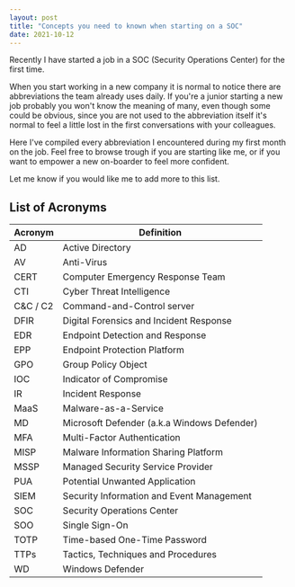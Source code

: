 ```yaml
---
layout: post
title: "Concepts you need to known when starting on a SOC"
date: 2021-10-12
---
```


Recently I have started a job in a SOC (Security Operations Center) for the first time.

When you start working in a new company it is normal to notice there are abbreviations the team already uses daily. If you're a junior starting a new job probably you won't know the meaning of many, even though some could be obvious, since you are not used to the abbreviation itself it's normal to feel a little lost in the first conversations with your colleagues.

Here I've compiled every abbreviation I encountered during my first month on the job. Feel free to browse trough if you are starting like me, or if you want to empower a new on-boarder to feel more confident.

Let me know if you would like me to add more to this list.



## List of Acronyms

| Acronym  | Definition                                |
| -------- | ----------------------------------------- |
| AD       | Active Directory                          |
| AV       | Anti-Virus                                |
| CERT     | Computer Emergency Response Team          |
| CTI      | Cyber Threat Intelligence                 |
| C&C / C2 | Command-and-Control server                |
| DFIR     | Digital Forensics and Incident Response   |
| EDR      | Endpoint Detection and Response           |
| EPP      | Endpoint Protection Platform              |
| GPO      | Group Policy Object                       |
| IOC      | Indicator of Compromise                   |
| IR       | Incident Response                         |
| MaaS     | Malware-as-a-Service                      |
| MD       | Microsoft Defender (a.k.a Windows Defender)                       |
| MFA      | Multi-Factor Authentication               |
| MISP     | Malware Information Sharing Platform      |
| MSSP     | Managed Security Service Provider         |
| PUA      | Potential Unwanted Application            |
| SIEM     | Security Information and Event Management |
| SOC      | Security Operations Center                |
| SOO      | Single Sign-On                            |
|TOTP     | Time-based One-Time Password |
| TTPs     | Tactics, Techniques and Procedures        |
| WD    | Windows Defender        |
